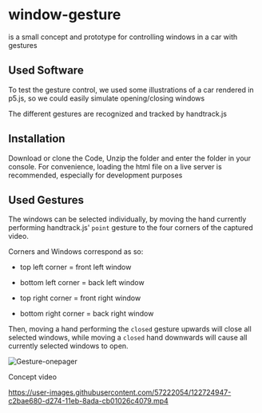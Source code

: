 # window-gesture

is a small concept and prototype for controlling windows in a car with gestures

## Used Software

To test the gesture control, we used some illustrations of a car rendered in p5.js, 
so we could easily simulate opening/closing windows

The different gestures are recognized and tracked by handtrack.js

## Installation

Download or clone the Code, Unzip the folder and enter the folder in your console.
For convenience, loading the html file on a live server is recommended, especially for development purposes

## Used Gestures

The windows can be selected individually, by moving the 
hand currently performing handtrack.js' `point` gesture to the four corners of the captured video.


Corners and Windows correspond as so:

- top left corner = front left window

- bottom left corner = back left window

- top right corner = front right window

- bottom right corner = back right window



Then, moving a hand performing the `closed` gesture upwards will close all selected windows, 
while moving a `closed` hand downwards will cause all currently selected windows to open.


![Gesture-onepager](https://user-images.githubusercontent.com/57222054/122685831-2a8a1680-d20e-11eb-9b0d-a8adc4fd7dff.png)



Concept video

https://user-images.githubusercontent.com/57222054/122724947-c2bae680-d274-11eb-8ada-cb01026c4079.mp4

